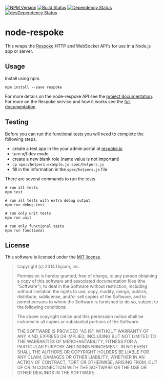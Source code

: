 
[![NPM Version](https://badge.fury.io/js/respoke.svg)](https://badge.fury.io/js/respoke)
[![Build Status](https://travis-ci.org/respoke/node-respoke.svg)](https://travis-ci.org/respoke/node-respoke)
[![Dependency Status](https://david-dm.org/respoke/node-respoke.svg)](https://david-dm.org/respoke/node-respoke)
[![devDependency Status](https://david-dm.org/respoke/node-respoke/dev-status.svg)](https://david-dm.org/respoke/node-respoke#info=devDependencies)

# node-respoke

This wraps the [Respoke][respoke] HTTP and WebSocket API's for use in a Node.js
app or server.

[respoke]: https://respoke.io "respoke.io"

## Usage

Install using npm.

    npm install --save respoke

For more details on the node-respoke API see the
[project documentation][node-respoke]. For more on the Respoke service and how
it works see the [full documentation][respoke-docs].

[node-respoke]: https://respoke.github.io/node-respoke "node-respoke documentation"
[respoke-docs]: https://docs.respoke.io "full respoke documentation"

## Testing

Before you can run the functional tests you will need to complete the following
steps.

- create a test app in the your admin portal at [respoke.io][respoke]
- turn *off* dev mode
- create a new blank role (name value is not important)
- `cp spec/helpers.example.js spec/helpers.js`
- fill in the information in the `spec/helpers.js` file

There are several commands to run the tests.

    # run all tests
    npm test

    # run all tests with extra debug output
    npm run debug-test

    # run only unit tests
    npm run unit

    # run only functional tests
    npm run functional

## License

This software is licensed under the [MIT license](http://opensource.org/licenses/MIT).

> Copyright (c) 2014 Digium, Inc.
>
> Permission is hereby granted, free of charge, to any person obtaining a copy
> of this software and associated documentation files (the "Software"), to
> deal in the Software without restriction, including without limitation the
> rights to use, copy, modify, merge, publish, distribute, sublicense, and/or
> sell copies of the Software, and to permit persons to whom the Software is
> furnished to do so, subject to the following conditions:
>
> The above copyright notice and this permission notice shall be included in
> all copies or substantial portions of the Software.
>
> THE SOFTWARE IS PROVIDED "AS IS", WITHOUT WARRANTY OF ANY KIND, EXPRESS OR
> IMPLIED, INCLUDING BUT NOT LIMITED TO THE WARRANTIES OF MERCHANTABILITY,
> FITNESS FOR A PARTICULAR PURPOSE AND NONINFRINGEMENT. IN NO EVENT SHALL THE
> AUTHORS OR COPYRIGHT HOLDERS BE LIABLE FOR ANY CLAIM, DAMAGES OR OTHER
> LIABILITY, WHETHER IN AN ACTION OF CONTRACT, TORT OR OTHERWISE, ARISING
> FROM, OUT OF OR IN CONNECTION WITH THE SOFTWARE OR THE USE OR OTHER DEALINGS
> IN THE SOFTWARE.
